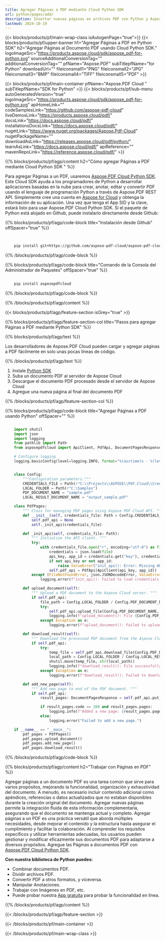 ```yaml
---
title: Agregar Páginas a PDF mediante Cloud Python SDK
url: python/pages/add/
description: Insertar nuevas páginas en archivos PDF con Python y Aspose.PDF Cloud SDK. Expanda dinámicamente el contenido.
lastmod: 2024-10-19
---
```


{{< blocks/products/pf/main-wrap-class isAutogenPage="true">}}
{{< blocks/products/pf/upper-banner h1="Agregar Páginas a PDF en Python SDK" h2="Agregar Páginas al Documento PDF usando Cloud Python SDK." logoImageSrc="https://products.aspose.cloud/sdk/aspose_pdf-for-python.svg" sourceAdditionalConversionTag="" additionalConversionTag="" pfName="Aspose.PDF" subTitlepfName="for Python" downloadUrl="" fileiconsmall1="PNG" fileiconsmall2="JPG" fileiconsmall3="BMP" fileiconsmall4="TIFF" fileiconsmall5="PDF" >}}

{{< blocks/products/pf/main-container pfName="Aspose.PDF Cloud " subTitlepfName="SDK for Python" >}}
{{< blocks/products/pf/sub-menu autoGeneratedVersion="true" logoImageSrc="https://products.aspose.cloud/sdk/aspose_pdf-for-python.svg" apiHomeLink="" codeSamplesLink="https://github.com/aspose-pdf-cloud" liveDemosLink="https://products.aspose.cloud/pdf/" docsLink="https://docs.aspose.cloud/pdf/" installationsDocsLink="https://docs.aspose.cloud/pdf/" nugetLink="https://www.nuget.org/packages/Aspose.Pdf-Cloud" nugetPackageName="" downloadAsLink="https://releases.aspose.cloud/pdf/python/" learnAsLink="https://docs.aspose.cloud/pdf/" apiReference="" mavenRepoLink="https://reference.aspose.cloud/pdf/" >}}

{{% blocks/products/pf/agp/content h2="Cómo agregar Páginas a PDF mediante Cloud Python SDK " %}}

Para agregar Páginas a un PDF, usaremos
[Aspose.PDF Cloud Python SDK](https://products.aspose.cloud/pdf/python/). Este Cloud SDK ayuda a los programadores de Python a desarrollar aplicaciones basadas en la nube para crear, anotar, editar y convertir PDF usando el lenguaje de programación Python a través de Aspose.PDF REST API. Simplemente cree una cuenta en [Aspose for Cloud](https://dashboard.aspose.cloud/#/apps) y obtenga la información de su aplicación. Una vez que tenga el App SID y la clave, estará listo para usar Aspose.PDF Cloud Python SDK. Si el paquete de Python está alojado en Github, puede instalarlo directamente desde Github:

{{% blocks/products/pf/agp/code-block title="Instalación desde Github" offSpacer="true" %}}

```bash

     
    pip install git+https://github.com/aspose-pdf-cloud/aspose-pdf-cloud-python.git


```

{{% /blocks/products/pf/agp/code-block %}}

{{% blocks/products/pf/agp/code-block title="Comando de la Consola del Administrador de Paquetes" offSpacer="true" %}}

```bash
     
    pip install asposepdfcloud

```

{{% /blocks/products/pf/agp/code-block %}}

{{% /blocks/products/pf/agp/content %}}

{{< blocks/products/pf/agp/feature-section isGrey="true" >}}

{{% blocks/products/pf/agp/feature-section-col title="Pasos para agregar Páginas a PDF mediante Python SDK" %}}

{{% blocks/products/pf/agp/text %}}

Los desarrolladores de Aspose.PDF Cloud pueden cargar y agregar páginas a PDF fácilmente en solo unas pocas líneas de código.

{{% /blocks/products/pf/agp/text %}}

1. Instale [Python SDK](https://pypi.org/project/asposepdfcloud/)
1. Suba un documento PDF al servidor de Aspose Cloud
1. Descargue el documento PDF procesado desde el servidor de Aspose Cloud
1. Agregue una nueva página al final del documento PDF

{{% /blocks/products/pf/agp/feature-section-col %}}

{{% blocks/products/pf/agp/code-block title="Agregar Páginas a PDF usando Python" offSpacer="" %}}

```python

    import shutil
    import json
    import logging
    from pathlib import Path
    from asposepdfcloud import ApiClient, PdfApi, DocumentPagesResponse

    # Configure logging
    logging.basicConfig(level=logging.INFO, format="%(asctime)s - %(levelname)s - %(message)s")


    class Config:
        """Configuration parameters."""
        CREDENTIALS_FILE = Path(r"C:\\Projects\\ASPOSE\\Pdf.Cloud\\Credentials\\credentials.json")
        LOCAL_FOLDER = Path(r"C:\Samples")
        PDF_DOCUMENT_NAME = "sample.pdf"
        LOCAL_RESULT_DOCUMENT_NAME = "output_sample.pdf"

    class PdfPages:
        """ Class for managing PDF pages using Aspose PDF Cloud API. """
        def __init__(self, credentials_file: Path = Config.CREDENTIALS_FILE):
            self.pdf_api = None
            self._init_api(credentials_file)

        def _init_api(self, credentials_file: Path):
            """ Initialize the API client. """
            try:
                with credentials_file.open("r", encoding="utf-8") as file:
                    credentials = json.load(file)
                    api_key, app_id = credentials.get("key"), credentials.get("id")
                    if not api_key or not app_id:
                        raise ValueError("init_api(): Error: Missing API keys in the credentials file.")
                    self.pdf_api = PdfApi(ApiClient(api_key, app_id))
            except (FileNotFoundError, json.JSONDecodeError, ValueError) as e:
                logging.error(f"init_api(): Failed to load credentials: {e}")

        def upload_document(self):
            """ Upload a PDF document to the Aspose Cloud server. """
            if self.pdf_api:
                file_path = Config.LOCAL_FOLDER / Config.PDF_DOCUMENT_NAME
                try:
                    self.pdf_api.upload_file(Config.PDF_DOCUMENT_NAME, str(file_path))
                    logging.info(f"upload_document(): File {Config.PDF_DOCUMENT_NAME} uploaded successfully.")
                except Exception as e:
                    logging.error(f"upload_document(): Failed to upload file: {e}")

        def download_result(self):
            """ Download the processed PDF document from the Aspose Cloud server. """
            if self.pdf_api:
                try:
                    temp_file = self.pdf_api.download_file(Config.PDF_DOCUMENT_NAME)
                    local_path = Config.LOCAL_FOLDER / Config.LOCAL_RESULT_DOCUMENT_NAME
                    shutil.move(temp_file, str(local_path))
                    logging.info(f"download_result(): File successfully downloaded: {local_path}")
                except Exception as e:
                    logging.error(f"download_result(): Failed to download file: {e}")

        def add_new_page(self):
            """ Add new page to end of the PDF document. """
            if self.pdf_api:
                result_pages: DocumentPagesResponse = self.pdf_api.put_add_new_page(Config.PDF_DOCUMENT_NAME)

                if result_pages.code == 200 and result_pages.pages:
                    logging.info(f"Added a new page: {result_pages.pages.list[-1]}")
                else:
                    logging.error("Failed to add a new page.")

    if __name__ == "__main__":
        pdf_pages = PdfPages()
        pdf_pages.upload_document()
        pdf_pages.add_new_page()
        pdf_pages.download_result()
```

{{% /blocks/products/pf/agp/code-block %}}

{{% blocks/products/pf/agp/content h2="Trabajar con Páginas en PDF" %}}

Agregar páginas a un documento PDF es una tarea común que sirve para varios propósitos, mejorando la funcionalidad, organización y exhaustividad del documento. A menudo, es necesario incluir contenido adicional como apéndices, referencias o datos actualizados que no estaban disponibles durante la creación original del documento. Agregar nuevas páginas permite la integración fluida de esta información complementaria, asegurando que el documento se mantenga actual y completo. Agregar páginas a un PDF es una práctica versátil que aborda múltiples necesidades, desde mejorar el contenido y la estructura hasta asegurar el cumplimiento y facilitar la colaboración. Al comprender los requisitos específicos y utilizar herramientas adecuadas, los usuarios pueden gestionar y modificar eficazmente sus documentos PDF para adaptarse a diversos propósitos.
Agregue las Páginas a documentos PDF con [Aspose.PDF Cloud Python SDK](https://products.aspose.cloud/pdf/python/).

**Con nuestra biblioteca de Python puedes:**

+ Combinar documentos PDF.
+ Dividir archivos PDF.
+ Convertir PDF a otros formatos, y viceversa.
+ Manipular Anotaciones.
+ Trabajar con Imágenes en PDF, etc.
+ Puede probar nuestra [App gratuita](https://products.aspose.app/pdf/family) para probar la funcionalidad en línea.

{{% /blocks/products/pf/agp/content %}}

{{< /blocks/products/pf/agp/feature-section >}}

{{< /blocks/products/pf/main-container >}}

{{< /blocks/products/pf/main-wrap-class >}}
